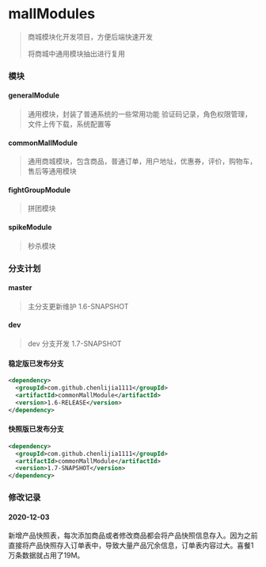 # mallModules

>商城模块化开发项目，方便后端快速开发
>
>将商城中通用模块抽出进行复用

### 模块

#### generalModule

> 通用模块，封装了普通系统的一些常用功能
> 验证码记录，角色权限管理，文件上传下载，系统配置等

#### commonMallModule 

> 通用商城模块，包含商品，普通订单，用户地址，优惠券，评价，购物车，售后等通用模块

#### fightGroupModule

> 拼团模块

#### spikeModule

> 秒杀模块

### 分支计划

#### master

>  主分支更新维护 1.6-SNAPSHOT
>

#### dev

> dev 分支开发 1.7-SNAPSHOT

#### 稳定版已发布分支

```xml
<dependency>
  <groupId>com.github.chenlijia1111</groupId>
  <artifactId>commonMallModule</artifactId>
  <version>1.6-RELEASE</version>
</dependency>
```

#### 快照版已发布分支

```xml
<dependency>
  <groupId>com.github.chenlijia1111</groupId>
  <artifactId>commonMallModule</artifactId>
  <version>1.7-SNAPSHOT</version>
</dependency>
```

### 修改记录

#### 2020-12-03

新增产品快照表，每次添加商品或者修改商品都会将产品快照信息存入。因为之前直接将产品快照存入订单表中，导致大量产品冗余信息，订单表内容过大。喜餐1万条数据就占用了19M。

